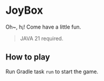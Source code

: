 # JoyBox

Oh~, h¡! Come have a little fun.

> JAVA 21 required.

## How to play

Run Gradle task `run` to start the game.